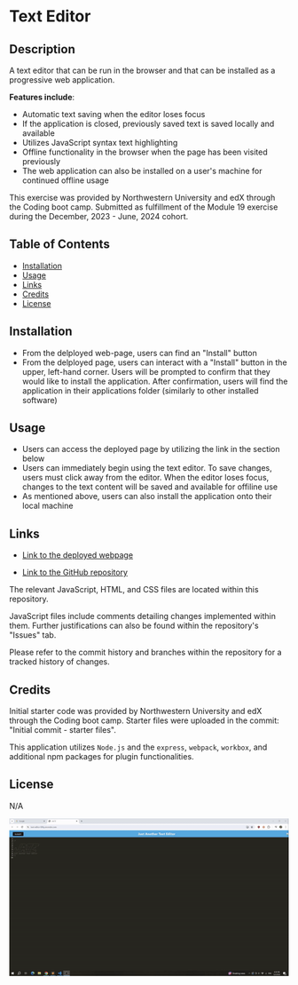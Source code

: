 # Text Editor

## Description 

A text editor that can be run in the browser and that can be installed as a progressive web application.

**Features include**:

- Automatic text saving when the editor loses focus
- If the application is closed, previously saved text is saved locally and available
- Utilizes JavaScript syntax text highlighting
- Offline functionality in the browser when the page has been visited previously
- The web application can also be installed on a user's machine for continued offline usage

This exercise was provided by Northwestern University and edX through the Coding boot camp. Submitted as fulfillment of the Module 19 exercise during the December, 2023 - June, 2024 cohort.

## Table of Contents

- [Installation](#installation)
- [Usage](#usage)
- [Links](#links)
- [Credits](#credits)
- [License](#license)

## Installation

- From the delployed web-page, users can find an "Install" button 
- From the delployed page, users can interact with a "Install" button in the upper, left-hand corner. Users will be prompted to confirm that they would like to install the application. After confirmation, users will find the application in their applications folder (similarly to other installed software)

## Usage

- Users can access the deployed page by utilizing the link in the section below
- Users can immediately begin using the text editor. To save changes, users must click away from the editor. When the editor loses focus, changes to the text content will be saved and available for offiline use
- As mentioned above, users can also install the application onto their local machine

## Links

- [Link to the deployed webpage](https://text-editor-00fq.onrender.com/)

- [Link to the GitHub repository](https://github.com/anthonyero/text-editor)

The relevant JavaScript, HTML, and CSS files are located within this repository. 

JavaScript files include comments detailing changes implemented within them. Further justifications can also be found within the repository's "Issues" tab.

Please refer to the commit history and branches within the repository for a tracked history of changes.

## Credits

Initial starter code was provided by Northwestern University and edX through the Coding boot camp. Starter files were uploaded in the commit: "Initial commit - starter files".

This application utilizes `Node.js` and the `express`, `webpack`, `workbox`, and additional npm packages for plugin functionalities.

## License

N/A

![Gif of live webpage and application](./assets/images/text-editor-demo.gif)